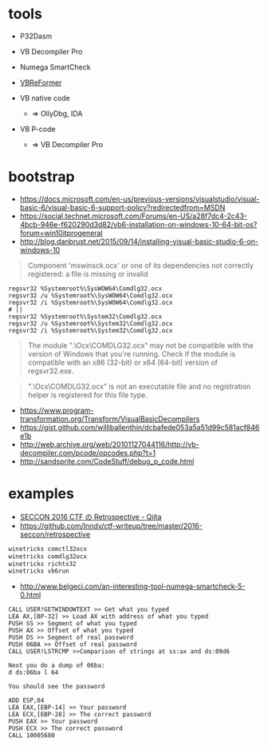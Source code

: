 # tools

- P32Dasm
- VB Decompiler Pro
- Numega SmartCheck
- [VBReFormer](https://qiil.io/VBReFormer.aspx)

- VB native code
    - => OllyDbg, IDA
- VB P-code
    - => VB Decompiler Pro

# bootstrap

- https://docs.microsoft.com/en-us/previous-versions/visualstudio/visual-basic-6/visual-basic-6-support-policy?redirectedfrom=MSDN
- https://social.technet.microsoft.com/Forums/en-US/a28f7dc4-2c43-4bcb-946e-f620290d3d82/vb6-installation-on-windows-10-64-bit-os?forum=win10itprogeneral
- http://blog.danbrust.net/2015/09/14/installing-visual-basic-studio-6-on-windows-10

> Component 'mswinsck.ocx' or one of its dependencies not correctly registered: a file is missing or invalid

```
regsvr32 %Systemroot%\SysWOW64\Comdlg32.ocx
regsvr32 /u %Systemroot%\SysWOW64\Comdlg32.ocx
regsvr32 /i %Systemroot%\SysWOW64\Comdlg32.ocx
# ||
regsvr32 %Systemroot%\System32\Comdlg32.ocx
regsvr32 /u %Systemroot%\System32\Comdlg32.ocx
regsvr32 /i %Systemroot%\System32\Comdlg32.ocx
```

> The module ".\Ocx\COMDLG32.ocx" may not be compatible with the version of Windows that you're running. Check if the module is compatible with an x86 (32-bit) or x64 (64-bit) version of regsvr32.exe.

> ".\Ocx\COMDLG32.ocx" is not an executable file and no registration helper is registered for this file type.

- https://www.program-transformation.org/Transform/VisualBasicDecompilers
- https://gist.github.com/williballenthin/dcbafede053a5a51d99c581acf846e1b
- http://web.archive.org/web/20101127044116/http://vb-decompiler.com/pcode/opcodes.php?t=1
- http://sandsprite.com/CodeStuff/debug_p_code.html

# examples

- [SECCON 2016 CTF の Retrospective \- Qiita](https://qiita.com/masahiro_sakai/items/7258ef1f9e98373de36f)
- https://github.com/Inndy/ctf-writeup/tree/master/2016-seccon/retrospective

```bash
winetricks comctl32ocx
winetricks comdlg32ocx
winetricks richtx32
winetricks vb6run
```

- http://www.belgeci.com/an-interesting-tool-numega-smartcheck-5-0.html

```
CALL USER!GETWINDOWTEXT >> Get what you typed
LEA AX,[BP-32] >> Load AX with address of what you typed
PUSH SS >> Segment of what you typed
PUSH AX >> Offset of what you typed
PUSH DS >> Segment of real password
PUSH 06BA >> Offset of real password
CALL USER!LSTRCMP >>Comparison of strings at ss:ax and ds:09d6

Next you do a dump of 06ba:
d ds:06ba l 64

You should see the password

ADD ESP,04
LEA EAX,[EBP-14] >> Your password
LEA ECX,[EBP-28] >> The correct password
PUSH EAX >> Your password
PUSH ECX >> The correct password
CALL 10005680
```

